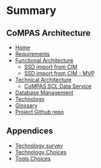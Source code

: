 <!--
SPDX-FileCopyrightText: 2021 Alliander N.V.

SPDX-License-Identifier: CC-BY-4.0
-->

# Summary​

## CoMPAS Architecture

* [Home](README.md)   
* [Requirements](HIGH_LEVEL_REQUIREMENTS.md) 
* [Functional Architecture](FUNCTIONAL_ARCHITECTURE.md)
    * [SSD import from CIM](CIM_61850_MAPPING.md)
    * [SSD import from CIM - MVP](CIM_61850_MAPPING_MVP.md)
* [Technical Architecture](technical/TECHNICAL_ARCHITECTURE.md)
  * [CoMPAS SCL Data Service](technical/COMPAS_SCL_DATA_SERVICE.md)
* [Database Management](DATABASE_MANAGEMENT.md)
* [Technology](TECHNOLOGY.md)
* [Glossary](GLOSSARY.md)
* [Project Github repo](https://github.com/com-pas/)

## Appendices

* [Technology survey](TECHNOLOGY_SURVEY.md)
* [Technology Choices](TECHNOLOGY_CHOICES.md)
* [Tools Choices](TOOLS_CHOICES.md)

